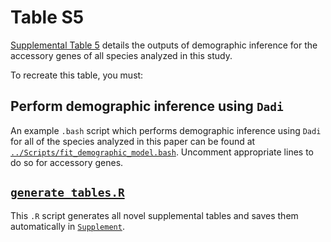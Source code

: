 # Table S5

[Supplemental Table 5](../Supplement/Supplemental_Table_5.csv) details the outputs of demographic inference for the accessory genes of all species analyzed in this study.

To recreate this table, you must:

## Perform demographic inference using `Dadi`
  An example `.bash` script which performs demographic inference using `Dadi` for all of the species analyzed in this paper can be found at [`../Scripts/fit_demographic_model.bash`](../Scripts/fit_demographic_model.bash). Uncomment appropriate lines to do so for accessory genes.
## [`generate_tables.R`](../Scripts/generate_tables.R)
  This `.R` script generates all novel supplemental tables and saves them automatically in  [`Supplement`](../Supplement/).
